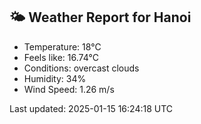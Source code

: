 <!-- WEATHER-START -->
## 🌤 Weather Report for Hanoi

- Temperature: 18°C
- Feels like: 16.74°C
- Conditions: overcast clouds
- Humidity: 34%
- Wind Speed: 1.26 m/s

Last updated: 2025-01-15 16:24:18 UTC
<!-- WEATHER-END -->

